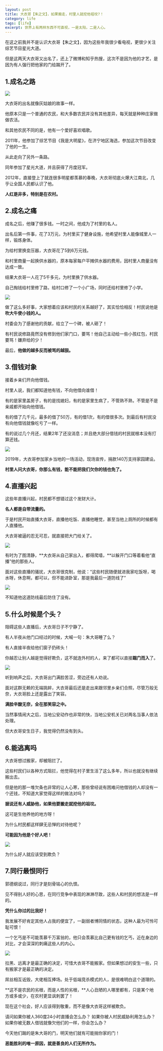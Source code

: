 ```yaml
---
layout: post
title: 大衣哥【朱之文】，如果搬走，村里人就挖他祖坟?！
category: life
tags: [life]
excerpt: 世界上有两样东西不可直视，一是太阳，二是人心。
---
```


在这之前我并不是认识大衣哥【朱之文】，因为这些年我很少看电视，更很少关注综艺节目星光大道。

但是这两天大衣哥又出名了，还上了微博和知乎热搜，这次不是因为他的才艺，是因为有人强行把他家的门给踹开了。

## 1.成名之路

![](http://favorites.ren/assets/images/2020/it/zhuzhiwen01.jpg)  

大衣哥的出名就像灰姑娘的故事一样。

他原本只是一个普通的农民，和大多数农民并没有其他差异，每天就是种种庄家做做农活。

和其他农民不同的是，他有一个爱好喜欢唱歌。

2011年，他参加了综艺节目《我是大明星》，在济宁地区海选，参加这次节目改变了他的一生。

从此走向了另外一条路。

同年参加了星光大道，并且获得了月度冠军。

2012年，直接登上了就连很多明星都羡慕的春晚，大衣哥彻底火爆大江南北，几乎让全国人民都认识了他。

**人红是非多，特别是在农村。** 


## 2.成名之痛

成名之后，他赚了很多钱。一时之间，他成为了村里的名人。

出名后第一件事，花了3万元，为村里买了健身设施，他希望村里人能像城里人一样，锻炼身体。

为给村里换变压器，大衣哥花了5到6万元钱。

和村里商量一起换供水器的，原本每家每户平摊供水器的费用，因村里人商量没有达成一致。

结果大衣哥一人花了5千多元，为村里换了供水器。

自己掏钱给村里修了路，给村口修了一个小广场，同时还给村里修了小学。

![](http://favorites.ren/assets/images/2020/it/zhuzhiwen02.jpg)  

做了这么多好事，大家想着应该和村民的关系越好了，其实恰恰相反！村民说他是**吹大牛使小钱的人。**

村委会为了感谢他的贡献，给立了一个碑，被人砸了！

有村民说修路竟然没有修到他们家门口，要骂！他自己主动给一些小孩红包，村民要骂！嫌弃给的少！

最后，**他做的越多反而被骂的越狠。**

## 3.借钱对象

接着乡亲们开向他借钱。

村里人说，我们都知道他有钱，不向他借向谁借！

有的是家里盖房子，有的是找媳妇，有的是家里生病了，不管熟不熟，不管是不是亲戚都开始向他借钱。

有的借了几千元，最多的借了50万，有的借1次，有的借很多次。到最后有村民没有向他借钱就像吃亏了一样。

有的说过几个月还，结果2年了还没消息；并且绝大部分借钱的村民就根本没有打算还钱。

![](http://favorites.ren/assets/images/2020/it/zhuzhiwen03.jpg)  

2019年，大衣哥参加家乡当地的一场活动，现场宣传，捐款140万支持家园建设。

**村里人问大衣哥，你那么有钱，能不能把我们欠你的钱也免了。**


## 4.直播兴起

这些年直播兴起，村民都不想错过这个发财大计。

**名人都是自带流量的。**

于是村民开始直播大衣哥，直播他吃饭、直播他睡觉，甚至当他上厕所的时候都有人直播他。

大衣哥被逼的忍无可忍，就直接把大门给关了。

![](http://favorites.ren/assets/images/2020/it/zhuzhiwen04.jpg)  

有时为了图清静，**大衣哥从自己家出入，都得爬墙，**以躲开门口等着看他“直播”他的那些人。

面对这些直播的骚扰，大衣哥很克制，他说：“这些村民随便就进我家吃饭呀，喝水呀，休息啊，都可以，但不能进卧室，那是我最后一道防线了”

![](http://favorites.ren/assets/images/2020/it/zhuzhiwen05.jpg)  

不知道他这道防线最后防住了没有。


## 5.什么时候是个头？

阻碍这些人直播后，大衣哥日子不宁静了。

有人半夜从他门口经过的时候，大喊一句：朱大哥睡了么？

有人直接半夜给他们窗子扔砖头！

你越忍让别人越是觉得好欺负，这不就连外村的人，来了都可以直接**踹门而入**了。

![](http://favorites.ren/assets/images/2020/it/zhuzhiwen06.jpg)  

听到响声之后，大衣哥出门满脸苦涩，旁边还有人劝说。

面对这群无赖的无端挑衅，大衣哥最后还是走出来跟邻里乡亲们合照，尽管万般无奈，大衣哥脸上还是露出了笑容。

**满脸辛酸无奈，全在那笑容之中。**

当然事情闹大之后，当地公安动作也非常的快，当地公安机关已对两名当事人依法处理。

但大衣哥安生日子，我觉得仍然没有到头。

## 6.能逃离吗

大衣哥想过搬家，却被阻拦了。

这些村民们以各种方式阻拦，他觉得在村子里生活了这么多年，所以也就没有继续搬出去。

但是他的那一堆欠条也非常的让人心寒，那些曾经说有困难问他借钱的人却没有一个还钱，不知道大家觉得这样的做法对吗？

**据说还有人威胁他，如果他要搬走就挖他的祖坟。**

这可是生他养他的地方呀！

为什么村民都这样肆无忌惮的对待他呢？

**可能因为他是个好人吧！**

![](http://favorites.ren/assets/images/2020/it/zhuzhiwen07.jpg)  

为什么好人就应该受到欺负？

## 7.同行最恨同行

郭德纲说过，同行才是刻骨铭心的仇恨。

见不得别人好的心思，在同行竞争中表现的淋淋尽致，这些人和村民的想法是一样的。

**凭什么你过的比我好！**

我发展不好肯定其他人占我的便宜了，一副弱者博同情的状态，这种人最为可怜可耻可恨！

一个乞丐是不可能羡慕千万富翁的，他只会羡慕比自己更有钱的乞丐，近在身边的对比，才会深深的刺痛这些人的内心。

![](http://favorites.ren/assets/images/2020/it/zhuzhiwen08.jpg)  

拉黑、远离才是最正确的决定，可惜大衣哥不能搬家。但如果想过的安生一些，只有搬家才是最正确的决定。

屌丝相互诋毁，大佬相互捧场。处于低端竞杀模式的人，是很难明白这个道理的。

**这不是农民的劣根，而是人性的劣根，**人心丑陋的人哪里都有，只是某个地方或多或少，在农村更显讽刺罢了！

现在这个社会，好人应该得到敬重，而不是像大衣哥这样被欺负。

请问如果你被人360度24小时直播会怎么办？
如果你被人村民威胁利用怎么办？
如果你被无数人借钱就像欠他们的一样，你会怎么办？

今天他们踹的是朱大哥的门，明天他们就有可能揣你家的门！

**恶能胜利的唯一原因，就是善良的人们无所作为。**

